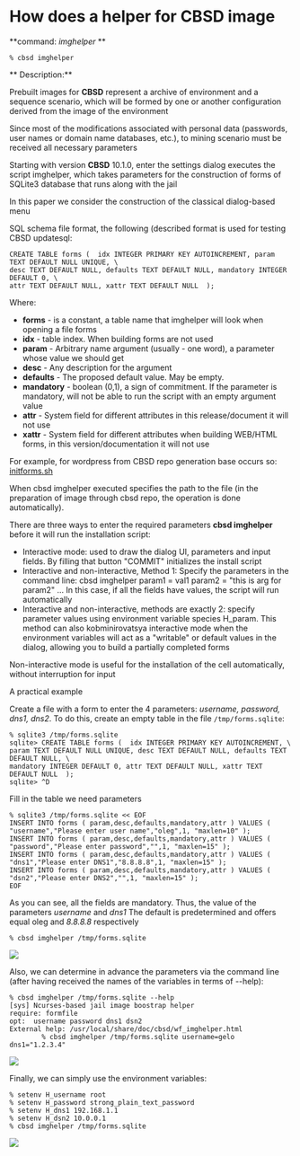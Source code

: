# How does a helper for CBSD image

**command: *imghelper* **

```
% cbsd imghelper
```

** Description:**

Prebuilt images for **CBSD** represent a archive of environment and a sequence scenario, which will be formed by one or another configuration derived from the image of the environment

Since most of the modifications associated with personal data (passwords, user names or domain name databases, etc.), to mining scenario must be received all necessary parameters

Starting with version **CBSD** 10.1.0, enter the settings dialog executes the script imghelper, which takes parameters for the construction of forms of SQLite3 database that runs along with the jail

In this paper we consider the construction of the classical dialog-based menu

SQL schema file format, the following (described format is used for testing CBSD updatesql:

```
CREATE TABLE forms (  idx INTEGER PRIMARY KEY AUTOINCREMENT, param TEXT DEFAULT NULL UNIQUE, \
desc TEXT DEFAULT NULL, defaults TEXT DEFAULT NULL, mandatory INTEGER DEFAULT 0, \
attr TEXT DEFAULT NULL, xattr TEXT DEFAULT NULL  );

```

Where:

* **forms** - is a constant, a table name that imghelper will look when opening a file forms
* **idx** - table index. When building forms are not used
* **param** - Arbitrary name argument (usually - one word), a parameter whose value we should get
* **desc** - Any description for the argument
* **defaults** - The proposed default value. May be empty.
* **mandatory** - boolean (0,1), a sign of commitment. If the parameter is mandatory, will not be able to run the script with an empty argument value
* **attr** - System field for different attributes in this release/document it will not use
* **xattr** - System field for different attributes when building WEB/HTML forms, in this version/documentation it will not use

For example, for wordpress from CBSD repo generation base occurs so: [initforms.sh](https://github.com/cbsd/cbsd-scenes/blob/master/img/wordpress/wordpress/bin/initforms.sh)

When cbsd imghelper executed specifies the path to the file (in the preparation of image through cbsd repo, the operation is done automatically).

There are three ways to enter the required parameters **cbsd imghelper** before it will run the installation script:

* Interactive mode: used to draw the dialog UI, parameters and input fields. By filling that button "COMMIT" initializes the install script
* Interactive and non-interactive, Method 1: Specify the parameters in the command line: cbsd imghelper param1 = val1 param2 = "this is arg for param2" ... In this case, if all the fields have values, the script will run automatically
* Interactive and non-interactive, methods are exactly 2: specify parameter values using environment variable species H_param. This method can also kobminirovatsya interactive mode when the environment variables will act as a "writable" or default values in the dialog, allowing you to build a partially completed forms

Non-interactive mode is useful for the installation of the cell automatically, without interruption for input

A practical example

Create a file with a form to enter the 4 parameters: *username, password, dns1, dns2*. To do this, create an empty table in the file `/tmp/forms.sqlite`:

```
% sqlite3 /tmp/forms.sqlite
sqlite> CREATE TABLE forms (  idx INTEGER PRIMARY KEY AUTOINCREMENT, \
param TEXT DEFAULT NULL UNIQUE, desc TEXT DEFAULT NULL, defaults TEXT DEFAULT NULL, \
mandatory INTEGER DEFAULT 0, attr TEXT DEFAULT NULL, xattr TEXT DEFAULT NULL  );
sqlite> ^D
```

Fill in the table we need parameters

```
% sqlite3 /tmp/forms.sqlite << EOF
INSERT INTO forms ( param,desc,defaults,mandatory,attr ) VALUES ( "username","Please enter user name","oleg",1, "maxlen=10" );
INSERT INTO forms ( param,desc,defaults,mandatory,attr ) VALUES ( "password","Please enter password","",1, "maxlen=15" );
INSERT INTO forms ( param,desc,defaults,mandatory,attr ) VALUES ( "dns1","Please enter DNS1","8.8.8.8",1, "maxlen=15" );
INSERT INTO forms ( param,desc,defaults,mandatory,attr ) VALUES ( "dsn2","Please enter DNS2","",1, "maxlen=15" );
EOF
```
As you can see, all the fields are mandatory. Thus, the value of the parameters *username* and *dns1* The default is predetermined and offers equal oleg and *8.8.8.8* respectively

```
% cbsd imghelper /tmp/forms.sqlite
```

![](https://www.bsdstore.ru/img/imghelper1.png)

Also, we can determine in advance the parameters via the command line (after having received the names of the variables in terms of --help):

```
% cbsd imghelper /tmp/forms.sqlite --help
[sys] Ncurses-based jail image boostrap helper
require: formfile
opt:  username password dns1 dsn2
External help: /usr/local/share/doc/cbsd/wf_imghelper.html
        % cbsd imghelper /tmp/forms.sqlite username=gelo dns1="1.2.3.4"
```

![](https://www.bsdstore.ru/img/imghelper2.png)

Finally, we can simply use the environment variables:

```
% setenv H_username root
% setenv H_password strong_plain_text_password
% setenv H_dns1 192.168.1.1
% setenv H_dsn2 10.0.0.1
% cbsd imghelper /tmp/forms.sqlite
```
![](https://www.bsdstore.ru/img/imghelper3.png)

